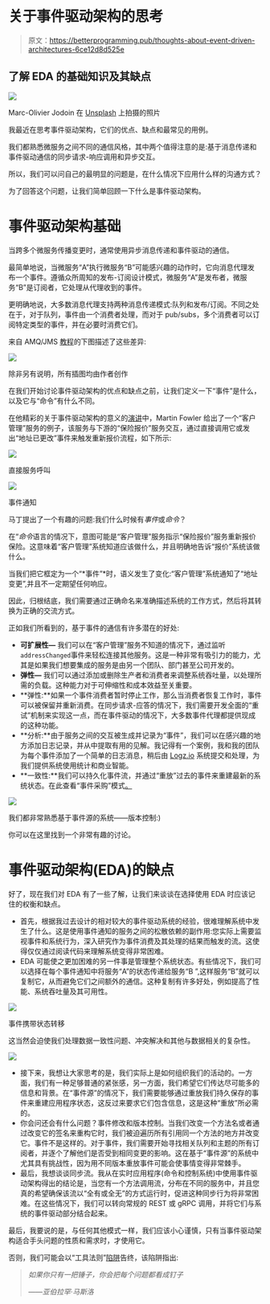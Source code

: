 # 关于事件驱动架构的思考

> 原文：<https://betterprogramming.pub/thoughts-about-event-driven-architectures-6ce12d8d525e>

## 了解 EDA 的基础知识及其缺点

![](img/b7a422a7448663a125d3e89609929906.png)

Marc-Olivier Jodoin 在 [Unsplash](https://unsplash.com?utm_source=medium&utm_medium=referral) 上拍摄的照片

我最近在思考事件驱动架构，它们的优点、缺点和最常见的用例。

我们都熟悉微服务之间不同的通信风格，其中两个值得注意的是:基于消息传递和事件驱动通信的同步请求-响应调用和异步交互。

所以，我们可以问自己的最明显的问题是，在什么情况下应用什么样的沟通方式？

为了回答这个问题，让我们简单回顾一下什么是事件驱动架构。

# 事件驱动架构基础

当跨多个微服务传播变更时，通常使用异步消息传递和事件驱动的通信。

最简单地说，当微服务“A”执行微服务“B”可能感兴趣的动作时，它向消息代理发布一个事件。遵循众所周知的发布-订阅设计模式，微服务“A”是发布者，微服务“B”是订阅者，它处理从代理收到的事件。

更明确地说，大多数消息代理支持两种消息传递模式:队列和发布/订阅。不同之处在于，对于队列，事件由一个消费者处理，而对于 pub/subs，多个消费者可以订阅特定类型的事件，并在必要时消费它们。

来自 AMQ/JMS [教程](https://www.tomitribe.com/blog/author/rmonson/)的下图描述了这些差异:

![](img/c0acd62ecb7dd6df65788b0dd3609581.png)

除非另有说明，所有插图均由作者创作

在我们开始讨论事件驱动架构的优点和缺点之前，让我们定义一下“事件”是什么，以及它与“命令”有什么不同。

在他精彩的关于事件驱动架构的意义的[演讲](https://www.youtube.com/watch?v=STKCRSUsyP0)中，Martin Fowler 给出了一个“客户管理”服务的例子，该服务与下游的“保险报价”服务交互，通过直接调用它或发出“地址已更改”事件来触发重新报价流程，如下所示:

![](img/f43adec73f7384b6abb7067edb37855d.png)

直接服务呼叫

![](img/e5d2cdfce7d91682809f5de9d2dcfafb.png)

事件通知

马丁提出了一个有趣的问题:我们什么时候有*事件*或*命令*？

在“*命令*语言的情况下，意图可能是“客户管理”服务指示“保险报价”服务重新报价保险。这意味着“客户管理”系统知道应该做什么，并且明确地告诉“报价”系统该做什么。

当我们把它框定为一个“*事件”*时，语义发生了变化:“客户管理”系统通知了“地址变更”,并且不一定期望任何响应。

因此，归根结底，我们需要通过正确命名来准确描述系统的工作方式，然后将其转换为正确的交流方式。

正如我们所看到的，基于事件的通信有许多潜在的好处:

*   **可扩展性—** 我们可以在“客户管理”服务不知道的情况下，通过监听`addressChanged`事件来轻松连接其他服务。这是一种非常有吸引力的能力，尤其是如果我们想要集成的服务是由另一个团队、部门甚至公司开发的。
*   **弹性—** 我们可以通过添加或删除生产者和消费者来调整系统吞吐量，以处理所需的负载。这种能力对于可伸缩性和成本效益至关重要。
*   **弹性:**如果一个事件消费者暂时停止工作，那么当消费者恢复工作时，事件可以被保留并重新消费。在同步请求-应答的情况下，我们需要开发全面的“重试”机制来实现这一点，而在事件驱动的情况下，大多数事件代理都提供现成的这种功能。
*   **分析:**由于服务之间的交互被生成并记录为“事件”，我们可以在感兴趣的地方添加日志记录，并从中提取有用的见解。我记得有一个案例，我和我的团队为每个事件添加了一个简单的日志消息，稍后由 [Logz.io](https://logz.io/) 系统提交和处理，为我们提供系统使用统计和商业智能。
*   **一致性:**我们可以持久化事件流，并通过“重放”过去的事件来重建最新的系统状态。在此查看“事件采购”模式[。](https://martinfowler.com/eaaDev/EventSourcing.html)

![](img/ece6b8130e8e6590d762784a0847c806.png)

我们都非常熟悉基于事件源的系统——版本控制:)

你可以在这里找到一个非常有趣的讨论。

# 事件驱动架构(EDA)的缺点

好了，现在我们对 EDA 有了一些了解，让我们来谈谈在选择使用 EDA 时应该记住的权衡和缺点。

*   首先，根据我过去设计的相对较大的事件驱动系统的经验，很难理解系统中发生了什么。这是使用事件通知的服务之间的松散依赖的副作用:您实际上需要监视事件和系统行为，深入研究作为事件消费及其处理的结果而触发的流。这使得仅仅通过阅读代码来理解系统变得非常困难。
*   EDA 可能使之更加困难的另一件事是管理整个系统状态。有些情况下，我们可以选择在每个事件通知中将服务“A”的状态传递给服务“B ”,这样服务“B”就可以复制它，从而避免它们之间额外的通信。这种复制有许多好处，例如提高了性能、系统吞吐量及其可用性。

![](img/d702fdd274f60b53e8a1f171c913a3e0.png)

事件携带状态转移

这当然会迫使我们处理数据一致性问题、冲突解决和其他与数据相关的复杂性。

![](img/0e7291b603a6193d0665ff8b33cf6717.png)

*   接下来，我想让大家思考的是，我们实际上是如何组织我们的活动的。一方面，我们有一种足够普通的紧张感，另一方面，我们希望它们传达尽可能多的信息和背景。在“事件源”的情况下，我们需要能够通过重放我们持久保存的事件来重建应用程序状态，这反过来要求它们包含信息，这是这种“重放”所必需的。
*   你会问还会有什么问题？事件修改和版本控制。当我们改变一个方法名或者通过改变它的签名来重构它时，我们被迫遍历所有引用同一个方法的地方并改变它。事件不是这样的。对于事件，我们需要开始寻找相关队列和主题的所有订阅者，并逐个了解他们是否受到相同变更的影响。这在基于“事件源”的系统中尤其具有挑战性，因为用不同版本重放事件可能会使事情变得非常棘手。
*   最后，我想谈谈同步流。我从在实时应用程序(命令和控制系统)中使用事件驱动架构得出的结论是，当您有一个方法调用流，分布在不同的服务中，并且您真的希望确保该流以“全有或全无”的方式运行时，促进这种同步行为将非常困难。在这些情况下，我们可以转向常规的 REST 或 gRPC 调用，并将它们与系统的事件驱动部分结合起来。

最后，我要说的是，与任何其他模式一样，我们应该小心谨慎，只有当事件驱动架构适合手头问题的性质和需求时，才使用它。

否则，我们可能会以“工具法则”[陷阱](https://en.wikipedia.org/wiki/Law_of_the_instrument#:~:text=From%20Wikipedia%2C%20the%20free%20encyclopedia,reliance%20on%20a%20familiar%20tool.)告终，该陷阱指出:

> *如果你只有一把锤子，你会把每个问题都看成钉子*
> 
> *——亚伯拉罕·马斯洛*